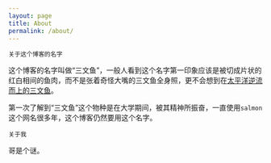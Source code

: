 ```yaml
---
layout: page
title: About
permalink: /about/
---
```

<!--
This is the base Jekyll theme. You can find out more info about customizing your Jekyll theme, as well as basic Jekyll usage documentation at [jekyllrb.com](http://jekyllrb.com/)

You can find the source code for the Jekyll new theme at: [github.com/jglovier/jekyll-new](https://github.com/jglovier/jekyll-new)

You can find the source code for Jekyll at [github.com/jekyll/jekyll](https://github.com/jekyll/jekyll)
-->

`关于这个博客的名字`

这个博客的名字叫做“三文鱼”，一般人看到这个名字第一印象应该是被切成片状的红白相间的鱼肉，而不是张着奇怪大嘴的三文鱼全身照，更不会想到在[太平洋逆流而上的三文鱼](http://zh.wikipedia.org/zh-tw/%E9%AE%AD%E9%AD%9A)。

第一次了解到“三文鱼”这个物种是在大学期间，被其精神所振奋，一直使用`salmon`这个网名很多年，这个博客仍然要用这个名字。

`关于我`

哥是个谜。


<!--
blog: [hanmbink.github.io](http://hanmbink.github.io)

github: [https://github.com/hanmbink](https://github.com/hanmbink)
-->
